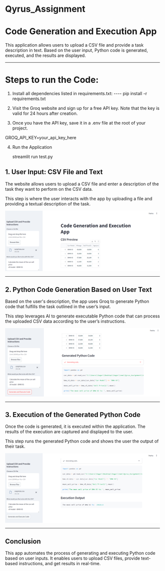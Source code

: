 # Qyrus_Assignment

# Code Generation and Execution App

This application allows users to upload a CSV file and provide a task description in text. Based on the user input, Python code is generated, executed, and the results are displayed.

---

# Steps to run the Code:

1. Install all dependencies listed in requirements.txt:
---- pip install -r requirements.txt

2. Visit the Groq website and sign up for a free API key. Note that the key is valid for 24 hours after creation.

3. Once you have the API key, save it in a .env file at the root of your project.
  
  GROQ_API_KEY=your_api_key_here

4. Run the Application

   streamlit run test.py




## 1. User Input: CSV File and Text
The website allows users to upload a CSV file and enter a description of the task they want to perform on the CSV data. 

This step is where the user interacts with the app by uploading a file and providing a textual description of the task.

![Taking user inputs](images/input.png)


---

## 2. **Python Code Generation Based on User Text**
Based on the user's description, the app uses Groq to generate Python code that fulfills the task outlined in the user’s input. 

This step leverages AI to generate executable Python code that can process the uploaded CSV data according to the user’s instructions.

![code generation](images/code_generated.png)


---

## 3. **Execution of the Generated Python Code**
Once the code is generated, it is executed within the application. The results of the execution are captured and displayed to the user.

This step runs the generated Python code and shows the user the output of their task.

![code generation](images/output.png)

---

## Conclusion
This app automates the process of generating and executing Python code based on user inputs. It enables users to upload CSV files, provide text-based instructions, and get results in real-time.

